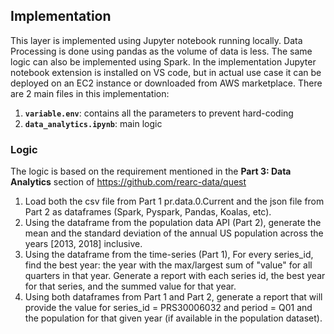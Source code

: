 ## Implementation
This layer is implemented using Jupyter notebook running locally. Data Processing is done using pandas as the volume of data is less. The same logic can also be implemented using Spark.
In the implementation Jupyter notebook extension is installed on VS code, but in actual use case it can be deployed on an EC2 instance or downloaded from AWS marketplace.
There are 2 main files in this implementation:
1. **`variable.env`**: contains all the parameters to prevent hard-coding
2. **`data_analytics.ipynb`**: main logic 

### Logic
The logic is based on the requirement mentioned in the **Part 3: Data Analytics** section of https://github.com/rearc-data/quest
1. Load both the csv file from Part 1 pr.data.0.Current and the json file from Part 2 as dataframes (Spark, Pyspark, Pandas, Koalas, etc).
2. Using the dataframe from the population data API (Part 2), generate the mean and the standard deviation of the annual US population across the years [2013, 2018] inclusive.
3. Using the dataframe from the time-series (Part 1), For every series_id, find the best year: the year with the max/largest sum of "value" for all quarters in that year. Generate a report with each series id, the best year for that series, and the summed value for that year.
4. Using both dataframes from Part 1 and Part 2, generate a report that will provide the value for series_id = PRS30006032 and period = Q01 and the population for that given year (if available in the population dataset). 
